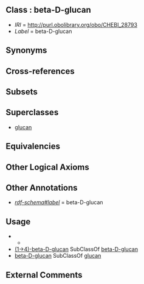 
## Class : beta-D-glucan

 * *IRI* = http://purl.obolibrary.org/obo/CHEBI_28793
 * *Label* = beta-D-glucan

## Synonyms


## Cross-references


## Subsets


## Superclasses

 * [glucan](../../CHEBI/63/CHEBI_37163.md)

## Equivalencies


## Other Logical Axioms


## Other Annotations

 * *[rdf-schema#label](../../el/rdf-schema#label.md)* = beta-D-glucan

## Usage

 * -
 * [(1->4)-beta-D-glucan](../../CHEBI/46/CHEBI_18246.md) SubClassOf [beta-D-glucan](../../CHEBI/93/CHEBI_28793.md)
 * [beta-D-glucan](../../CHEBI/93/CHEBI_28793.md) SubClassOf [glucan](../../CHEBI/63/CHEBI_37163.md)

## External Comments

